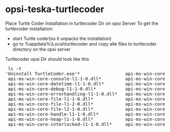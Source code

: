 # opsi-teska-turtlecoder
Place Turtle Coder Installation in turtlecoder Dir on opsi Server
To get the turtlecoder installation:
* start Turtle coder(so it unpacks the installation)
* go to %appdata%\Local\turtlecoder and copy alle files to turtlecoder directory on the opsi server

Turtlecoder opsi Dir should look like this
<pre>
 ls -t
'Uninstall TurtleCoder.exe'*                 api-ms-win-core-libraryloader-l1-1-0.dll*        api-ms-win-core-synch-l1-2-0.dll*        api-ms-win-crt-math-l1-1-0.dll*         content_shell.pak        node.dll*
 api-ms-win-core-console-l1-1-0.dll*         api-ms-win-core-localization-l1-2-0.dll*         api-ms-win-core-sysinfo-l1-1-0.dll*      api-ms-win-crt-multibyte-l1-1-0.dll*    d3dcompiler_47.dll*      resources/
 api-ms-win-core-datetime-l1-1-0.dll*        api-ms-win-core-memory-l1-1-0.dll*               api-ms-win-core-timezone-l1-1-0.dll*     api-ms-win-crt-private-l1-1-0.dll*      ffmpeg.dll*              TurtleCoder.exe*
 api-ms-win-core-debug-l1-1-0.dll*           api-ms-win-core-namedpipe-l1-1-0.dll*            api-ms-win-core-util-l1-1-0.dll*         api-ms-win-crt-process-l1-1-0.dll*      icudtl.dat               ucrtbase.dll*
 api-ms-win-core-errorhandling-l1-1-0.dll*   api-ms-win-core-processenvironment-l1-1-0.dll*   API-MS-Win-core-xstate-l2-1-0.dll*       api-ms-win-crt-runtime-l1-1-0.dll*      libEGL.dll*              ui_resources_200_percent.pak
 api-ms-win-core-file-l1-1-0.dll*            api-ms-win-core-processthreads-l1-1-0.dll*       api-ms-win-crt-conio-l1-1-0.dll*         api-ms-win-crt-stdio-l1-1-0.dll*        libGLESv2.dll*           v8_context_snapshot.bin
 api-ms-win-core-file-l1-2-0.dll*            api-ms-win-core-processthreads-l1-1-1.dll*       api-ms-win-crt-convert-l1-1-0.dll*       api-ms-win-crt-string-l1-1-0.dll*       LICENSE.electron.txt     vcruntime140.dll*
 api-ms-win-core-file-l2-1-0.dll*            api-ms-win-core-profile-l1-1-0.dll*              api-ms-win-crt-environment-l1-1-0.dll*   api-ms-win-crt-time-l1-1-0.dll*         LICENSES.chromium.html   views_resources_200_percent.pak
 api-ms-win-core-handle-l1-1-0.dll*          api-ms-win-core-rtlsupport-l1-1-0.dll*           api-ms-win-crt-filesystem-l1-1-0.dll*    api-ms-win-crt-utility-l1-1-0.dll*      locales/
 api-ms-win-core-heap-l1-1-0.dll*            api-ms-win-core-string-l1-1-0.dll*               api-ms-win-crt-heap-l1-1-0.dll*          blink_image_resources_200_percent.pak   msvcp140.dll*
 api-ms-win-core-interlocked-l1-1-0.dll*     api-ms-win-core-synch-l1-1-0.dll*                api-ms-win-crt-locale-l1-1-0.dll*        content_resources_200_percent.pak       natives_blob.bin
</pre>
